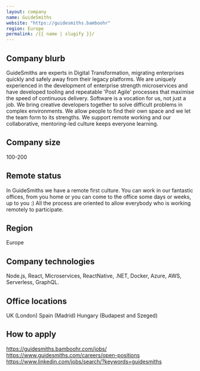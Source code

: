 ```yaml
---
layout: company
name: GuideSmiths
website: "https://guidesmiths.bamboohr"
region: Europe
permalink: /{{ name | slugify }}/
---
```


## Company blurb

GuideSmiths are experts in Digital Transformation, migrating enterprises quickly and safely away from their legacy platforms. We are uniquely experienced in the development of enterprise strength microservices and have developed tooling and repeatable 'Post Agile' processes that maximise the speed of continuous delivery. Software is a vocation for us, not just a job. We bring creative developers together to solve difficult problems in complex environments. We allow people to find their own space and we let the team form to its strengths. We support remote working and our collaborative, mentoring-led culture keeps everyone learning. 

## Company size

100-200

## Remote status

In GuideSmiths we have a remote first culture. You can work in our fantastic offices, from you home or you can come to the office some days or weeks, up to you :) All the process are oriented to allow everybody who is working remotely to participate.

## Region

Europe

## Company technologies

Node.js, React, Microservices, ReactNative, .NET, Docker, Azure, AWS, Serverless, GraphQL.

## Office locations

UK (London)
Spain (Madrid)
Hungary (Budapest and Szeged)

## How to apply

https://guidesmiths.bamboohr.com/jobs/
https://www.guidesmiths.com/careers/open-positions
https://www.linkedin.com/jobs/search/?keywords=guidesmiths